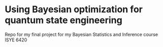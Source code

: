# Using Bayesian optimization for quantum state engineering
Repo for my final project for my Bayesian Statistics and Inference course ISYE 6420
